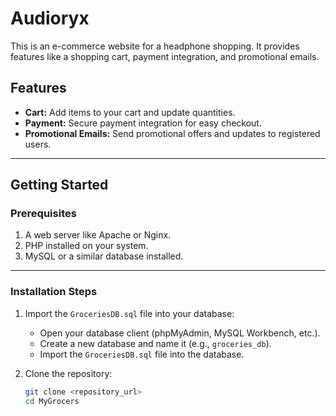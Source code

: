 # Audioryx  

This is an e-commerce website for a headphone shopping. It provides features like a shopping cart, payment integration, and promotional emails.  

## Features  
- **Cart:** Add items to your cart and update quantities.  
- **Payment:** Secure payment integration for easy checkout.  
- **Promotional Emails:** Send promotional offers and updates to registered users.  

---

## Getting Started  

### Prerequisites  
1. A web server like Apache or Nginx.  
2. PHP installed on your system.  
3. MySQL or a similar database installed.  

---

### Installation Steps  
1. Import the `GroceriesDB.sql` file into your database:  
   - Open your database client (phpMyAdmin, MySQL Workbench, etc.).  
   - Create a new database and name it (e.g., `groceries_db`).  
   - Import the `GroceriesDB.sql` file into the database.  

2. Clone the repository:  
   ```bash  
   git clone <repository_url>  
   cd MyGrocers  
